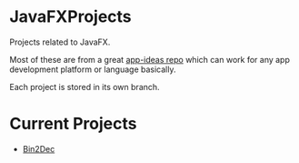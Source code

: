 # JavaFXProjects
Projects related to JavaFX. 

Most of these are from a great [app-ideas repo](https://github.com/florinpop17/app-ideas) which can work for any app development platform or language basically.

Each project is stored in its own branch.

# Current Projects
- [Bin2Dec](https://github.com/Threqt1/JavaFXProjects/tree/Bin2Dec)
